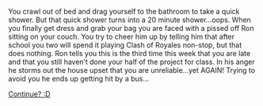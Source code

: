 You crawl out of bed and drag yourself to the bathroom to take a quick shower. But that quick shower turns into a 20 minute shower...oops. When you finally get dress and grab your bag you are faced with a pissed off Ron sitting on your couch. You try to cheer him up by telling him that after school you two will spend it playing Clash of Royales non-stop, but that does nothing. Ron tells you this is the third time this week that you are late and that you still haven’t done your half of the project for class. In his anger he storms out the house upset that you are unreliable...yet AGAIN! Trying to avoid you he ends up getting hit by a bus…


[Continue? :D](end-page.md)